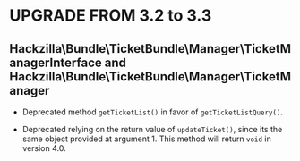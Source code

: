 UPGRADE FROM 3.2 to 3.3
=======================

## Hackzilla\Bundle\TicketBundle\Manager\TicketManagerInterface and Hackzilla\Bundle\TicketBundle\Manager\TicketManager

 * Deprecated method `getTicketList()` in favor of `getTicketListQuery()`.

 * Deprecated relying on the return value of `updateTicket()`, since its the same object
   provided at argument 1. This method will return `void` in version 4.0.
